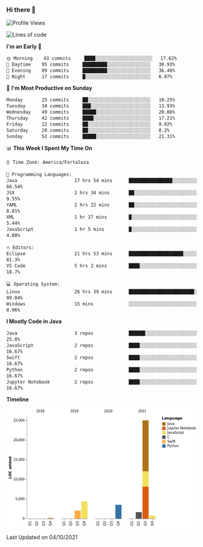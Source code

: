 ### Hi there 👋

<!--
**samuelpsouza/samuelpsouza** is a ✨ _special_ ✨ repository because its `README.md` (this file) appears on your GitHub profile.

Here are some ideas to get you started:

- 🔭 I’m currently working on ...
- 🌱 I’m currently learning ...
- 👯 I’m looking to collaborate on ...
- 🤔 I’m looking for help with ...
- 💬 Ask me about ...
- 📫 How to reach me: ...
- 😄 Pronouns: ...
- ⚡ Fun fact: ...
-->

<!--START_SECTION:waka-->
![Profile Views](http://img.shields.io/badge/Profile%20Views-7-blue)

![Lines of code](https://img.shields.io/badge/From%20Hello%20World%20I%27ve%20Written-37435%20lines%20of%20code-blue)

**I'm an Early 🐤** 

```text
🌞 Morning    43 commits     ████░░░░░░░░░░░░░░░░░░░░░   17.62% 
🌆 Daytime    95 commits     █████████░░░░░░░░░░░░░░░░   38.93% 
🌃 Evening    89 commits     █████████░░░░░░░░░░░░░░░░   36.48% 
🌙 Night      17 commits     █░░░░░░░░░░░░░░░░░░░░░░░░   6.97%

```
📅 **I'm Most Productive on Sunday** 

```text
Monday       25 commits     ██░░░░░░░░░░░░░░░░░░░░░░░   10.25% 
Tuesday      34 commits     ███░░░░░░░░░░░░░░░░░░░░░░   13.93% 
Wednesday    49 commits     █████░░░░░░░░░░░░░░░░░░░░   20.08% 
Thursday     42 commits     ████░░░░░░░░░░░░░░░░░░░░░   17.21% 
Friday       22 commits     ██░░░░░░░░░░░░░░░░░░░░░░░   9.02% 
Saturday     20 commits     ██░░░░░░░░░░░░░░░░░░░░░░░   8.2% 
Sunday       52 commits     █████░░░░░░░░░░░░░░░░░░░░   21.31%

```


📊 **This Week I Spent My Time On** 

```text
⌚︎ Time Zone: America/Fortaleza

💬 Programming Languages: 
Java                     17 hrs 54 mins      ████████████████░░░░░░░░░   66.54% 
JSX                      2 hrs 34 mins       ██░░░░░░░░░░░░░░░░░░░░░░░   9.55% 
YAML                     2 hrs 22 mins       ██░░░░░░░░░░░░░░░░░░░░░░░   8.81% 
XML                      1 hr 27 mins        █░░░░░░░░░░░░░░░░░░░░░░░░   5.44% 
JavaScript               1 hr 5 mins         █░░░░░░░░░░░░░░░░░░░░░░░░   4.08%

🔥 Editors: 
Eclipse                  21 hrs 53 mins      ████████████████████░░░░░   81.3% 
VS Code                  5 hrs 2 mins        ████░░░░░░░░░░░░░░░░░░░░░   18.7%

💻 Operating System: 
Linux                    26 hrs 39 mins      ████████████████████████░   99.04% 
Windows                  15 mins             ░░░░░░░░░░░░░░░░░░░░░░░░░   0.96%

```

**I Mostly Code in Java** 

```text
Java                     3 repos             ██████░░░░░░░░░░░░░░░░░░░   25.0% 
JavaScript               2 repos             ████░░░░░░░░░░░░░░░░░░░░░   16.67% 
Swift                    2 repos             ████░░░░░░░░░░░░░░░░░░░░░   16.67% 
Python                   2 repos             ████░░░░░░░░░░░░░░░░░░░░░   16.67% 
Jupyter Notebook         2 repos             ████░░░░░░░░░░░░░░░░░░░░░   16.67%

```


**Timeline**

![Chart not found](https://raw.githubusercontent.com/samuelpsouza/samuelpsouza/main/charts/bar_graph.png) 


 Last Updated on 04/10/2021
<!--END_SECTION:waka-->